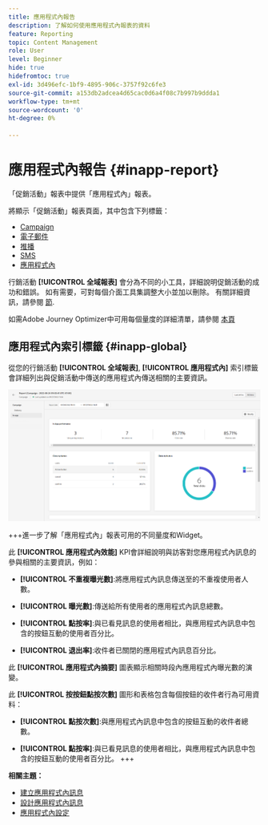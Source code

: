 ```yaml
---
title: 應用程式內報告
description: 了解如何使用應用程式內報表的資料
feature: Reporting
topic: Content Management
role: User
level: Beginner
hide: true
hidefromtoc: true
exl-id: 3d496efc-1bf9-4895-906c-3757f92c6fe3
source-git-commit: a153db2adcea4d65cac0d6a4f08c7b997b9ddda1
workflow-type: tm+mt
source-wordcount: '0'
ht-degree: 0%

---
```


# 應用程式內報告 {#inapp-report}

「促銷活動」報表中提供「應用程式內」報表。

將顯示「促銷活動」報表頁面，其中包含下列標籤：

* [Campaign](../reports/campaign-global-report.md#campaign-live)
* [電子郵件](../reports/campaign-global-report.md#email-live)
* [推播](../reports/campaign-global-report.md#push-live)
* [SMS](../reports/campaign-global-report.md#sms-live)
* [應用程式內](#in-app-global)

行銷活動 **[!UICONTROL 全域報表]** 會分為不同的小工具，詳細說明促銷活動的成功和錯誤。 如有需要，可對每個介面工具集調整大小並加以刪除。 有關詳細資訊，請參閱 [節](../reports/global-report.md#modify-dashboard).

如需Adobe Journey Optimizer中可用每個量度的詳細清單，請參閱 [本頁](../reports/global-report.md#list-of-components-global.md)

## 應用程式內索引標籤 {#inapp-global}

從您的行銷活動 **[!UICONTROL 全域報表]**, **[!UICONTROL 應用程式內]** 索引標籤會詳細列出與促銷活動中傳送的應用程式內傳送相關的主要資訊。

![](assets/campaign_report_global_6.png)

+++進一步了解「應用程式內」報表可用的不同量度和Widget。

此 **[!UICONTROL 應用程式內效能]** KPI會詳細說明與訪客對您應用程式內訊息的參與相關的主要資訊，例如：

* **[!UICONTROL 不重複曝光數]**:將應用程式內訊息傳送至的不重複使用者人數。

* **[!UICONTROL 曝光數]**:傳送給所有使用者的應用程式內訊息總數。

* **[!UICONTROL 點按率]**:與已看見訊息的使用者相比，與應用程式內訊息中包含的按鈕互動的使用者百分比。

* **[!UICONTROL 退出率]**:收件者已關閉的應用程式內訊息百分比。

此 **[!UICONTROL 應用程式內摘要]** 圖表顯示相關時段內應用程式內曝光數的演變。

此 **[!UICONTROL 按按鈕點按次數]** 圖形和表格包含每個按鈕的收件者行為可用資料：

* **[!UICONTROL 點按次數]**:與應用程式內訊息中包含的按鈕互動的收件者總數。

* **[!UICONTROL 點按率]**:與已看見訊息的使用者相比，與應用程式內訊息中包含的按鈕互動的使用者百分比。
+++

**相關主題：**

* [建立應用程式內訊息](../in-app/create-in-app.md)
* [設計應用程式內訊息](../in-app/design-in-app.md)
* [應用程式內設定](../in-app/inapp-configuration.md)
